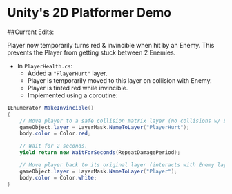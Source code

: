 # Unity's 2D Platformer Demo

##Current Edits:

Player now temporarily turns red & invincible when hit by an Enemy.
This prevents the Player from getting stuck between 2 Enemies.

* In `PlayerHealth.cs`:
  * Added a `"PlayerHurt"` layer.
  * Player is temporarily moved to this layer on collision with Enemy.
  * Player is tinted red while invincible.
  * Implemented using a coroutine:

```csharp
IEnumerator MakeInvincible()
{
    // Move player to a safe collision matrix layer (no collisions w/ Enemy layer).
    gameObject.layer = LayerMask.NameToLayer("PlayerHurt");
    body.color = Color.red;

    // Wait for 2 seconds.
    yield return new WaitForSeconds(RepeatDamagePeriod);

    // Move player back to its original layer (interacts with Enemy layer).
    gameObject.layer = LayerMask.NameToLayer("Player");
    body.color = Color.white;
}
```
